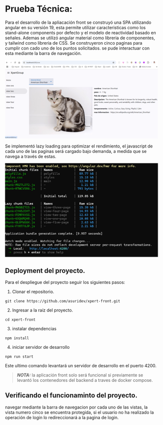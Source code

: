 # Prueba Técnica:
Para el desarrollo de la apliacación front se construyó una SPA utilizando angular en su versión 19, esta permite utilizar caracteristicas como los stand-alone components por defecto y el modelo de reactividad basado en señales.
Ademas se utilizó angular material como libreria de componentes, y tailwind como  libreria de CSS.
Se construyeron cinco paginas para cumplir con cado uno de los puntos solicitados. se pude interactuar con esta mediante la barra de navegación.

!["app"](/assets/app.png)

Se implementó lazy loading para optimizar el rendimiento, el javascript de cada uno de las paginas será cargado bajo demanda, a medida que se navega a través de estas.

!["lazy"](/assets/lazy.png)


## Deployment del proyecto.
Para el despliegue del proyecto seguir los siguientes pasos:

1. Clonar el repositorio.

```shell script
git clone https://github.com/asuridev/xpert-front.git
```
2. Ingresar a la raíz del proyecto.

```shell script
cd xpert-front
```
3. instalar dependencias 

```shell script
npm install
```
4. iniciar servidor de desarrollo

```shell script
npm run start
```
Este ultimo comando levantará un servidor de desarrollo en el puerto 4200.

> **_NOTA:_**  la aplicación front solo será funcional si previamente se levantó los contenedores del backend a traves de docker compose.

## Verificando el funcionaminto del proyecto.
navegar mediante la barra de navegacion por cada uno de las vistas, la vista numero cinco se encuentra protegida, si el usuario no ha realizado la operación de login lo redireccionará a la pagina de login.


